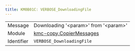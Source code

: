 ```yaml
---
title: KM0B01C: VERBOSE_DownloadingFile
---
```


|            |           |
|------------|---------- |
| Message    | Downloading '&lt;param&gt;' from '&lt;param&gt;' |
| Module     | [kmc-copy.CopierMessages](kmc-copy.copiermessages) |
| Identifier | `VERBOSE_DownloadingFile` |


